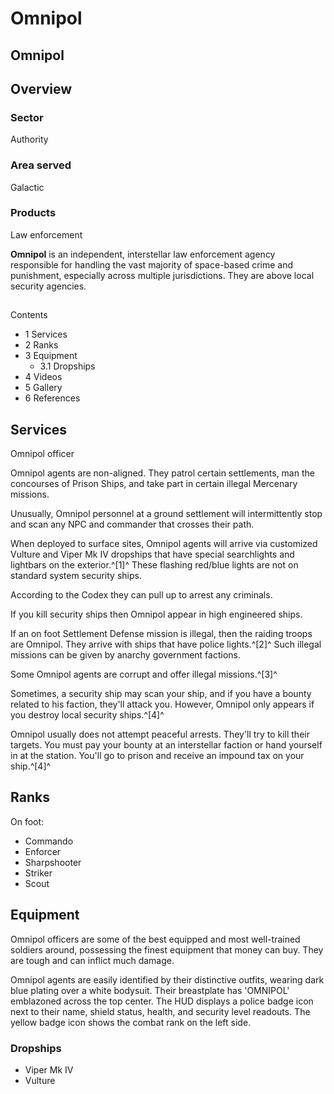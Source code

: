 # Omnipol
## Omnipol

		

## Overview

### Sector

Authority

### Area served

Galactic

### Products

Law enforcement

**Omnipol** is an independent, interstellar law enforcement agency responsible for handling the vast majority of space-based crime and punishment, especially across multiple jurisdictions. They are above local security agencies. 

## 

Contents

- 1 Services
- 2 Ranks
- 3 Equipment
    - 3.1 Dropships
- 4 Videos
- 5 Gallery
- 6 References

## Services

 	 	 	 		 			 		 		 		 			
Omnipol officer
 		 	 

Omnipol agents are non-aligned. They patrol certain settlements, man the concourses of Prison Ships, and take part in certain illegal Mercenary missions. 

Unusually, Omnipol personnel at a ground settlement will intermittently stop and scan any NPC and commander that crosses their path.

When deployed to surface sites, Omnipol agents will arrive via customized Vulture and Viper Mk IV dropships that have special searchlights and lightbars on the exterior.^[1]^ These flashing red/blue lights are not on standard system security ships.

According to the Codex they can pull up to arrest any criminals. 

If you kill security ships then Omnipol appear in high engineered ships.

If an on foot Settlement Defense mission is illegal, then the raiding troops are Omnipol. They arrive with ships that have police lights.^[2]^ Such illegal missions can be given by anarchy government factions.

Some Omnipol agents are corrupt and offer illegal missions.^[3]^

Sometimes, a security ship may scan your ship, and if you have a bounty related to his faction, they'll attack you. However, Omnipol only appears if you destroy local security ships.^[4]^

Omnipol usually does not attempt peaceful arrests. They'll try to kill their targets. You must pay your bounty at an interstellar faction or hand yourself in at the station. You'll go to prison and receive an impound tax on your ship.^[4]^

## Ranks

On foot:

- Commando
- Enforcer
- Sharpshooter
- Striker
- Scout

## Equipment

Omnipol officers are some of the best equipped and most well-trained soldiers around, possessing the finest equipment that money can buy. They are tough and can inflict much damage.

Omnipol agents are easily identified by their distinctive outfits, wearing dark blue plating over a white bodysuit. Their breastplate has 'OMNIPOL' emblazoned across the top center. The HUD displays a police badge icon next to their name, shield status, health, and security level readouts. The yellow badge icon shows the combat rank on the left side.

### Dropships

- Viper Mk IV
- Vulture